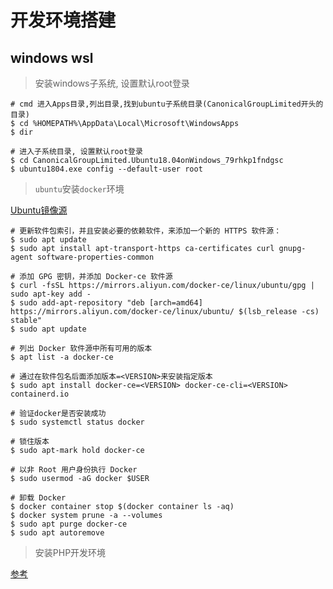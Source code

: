 # 开发环境搭建

## windows wsl 

> 安装windows子系统, 设置默认root登录

```shell script
# cmd 进入Apps目录,列出目录,找到ubuntu子系统目录(CanonicalGroupLimited开头的目录)
$ cd %HOMEPATH%\AppData\Local\Microsoft\WindowsApps
$ dir

# 进入子系统目录, 设置默认root登录
$ cd CanonicalGroupLimited.Ubuntu18.04onWindows_79rhkp1fndgsc
$ ubuntu1804.exe config --default-user root
```

> `ubuntu`安装`docker`环境

[Ubuntu镜像源](https://developer.aliyun.com/mirror/ubuntu?spm=a2c6h.13651102.0.0.3e221b11SqS4AM)

```shell script
# 更新软件包索引，并且安装必要的依赖软件，来添加一个新的 HTTPS 软件源：
$ sudo apt update
$ sudo apt install apt-transport-https ca-certificates curl gnupg-agent software-properties-common

# 添加 GPG 密钥，并添加 Docker-ce 软件源
$ curl -fsSL https://mirrors.aliyun.com/docker-ce/linux/ubuntu/gpg | sudo apt-key add -
$ sudo add-apt-repository "deb [arch=amd64] https://mirrors.aliyun.com/docker-ce/linux/ubuntu/ $(lsb_release -cs) stable"
$ sudo apt update

# 列出 Docker 软件源中所有可用的版本
$ apt list -a docker-ce

# 通过在软件包名后面添加版本=<VERSION>来安装指定版本
$ sudo apt install docker-ce=<VERSION> docker-ce-cli=<VERSION> containerd.io

# 验证docker是否安装成功
$ sudo systemctl status docker

# 锁住版本
$ sudo apt-mark hold docker-ce

# 以非 Root 用户身份执行 Docker
$ sudo usermod -aG docker $USER

# 卸载 Docker
$ docker container stop $(docker container ls -aq)
$ docker system prune -a --volumes
$ sudo apt purge docker-ce
$ sudo apt autoremove
```

> 安装PHP开发环境

[参考](https://github.com/linjiangl/docker-web-server)